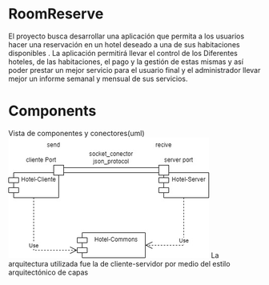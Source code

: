 # RoomReserve
El proyecto busca desarrollar una aplicación que permita a los  usuarios hacer una reservación en un hotel deseado a una de sus habitaciones disponibles . La aplicación permitirá llevar el control de los Diferentes hoteles, de las habitaciones, el pago y la gestión de estas mismas y así poder prestar un mejor servicio para el usuario final y el administrador llevar mejor un informe semanal y mensual de sus servicios. 
# Components
Vista de componentes y conectores(uml)
![Diagrama Conectores](docs/Uml/Diagrama%20Conectores.jpg)
La arquitectura utilizada fue la de cliente-servidor por medio del estilo arquitectónico de capas
